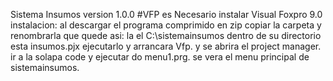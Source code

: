 Sistema Insumos version 1.0.0  #VFP 
es Necesario instalar Visual Foxpro 9.0
instalacion: 
al descargar el programa comprimido en zip
copiar la carpeta y renombrarla que quede asi:
 la el C:\sistemainsumos dentro de su directorio
 esta insumos.pjx ejecutarlo y arrancara Vfp. y se abrira
 el project manager. ir a la solapa code
 y ejecutar do menu1.prg. 
 se vera el menu principal de sistemainsumos.
 

